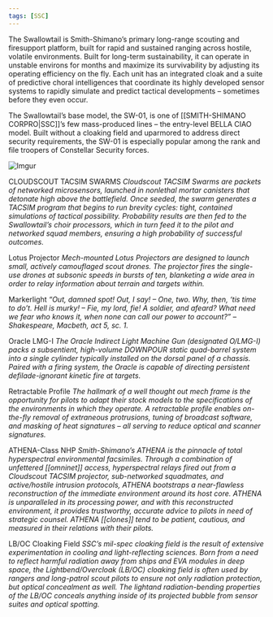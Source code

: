 ```yaml
---
tags: [SSC]
---
```


The Swallowtail is Smith-Shimano’s primary long-range scouting and firesupport platform, built for rapid and sustained ranging across hostile, volatile environments. Built for long-term sustainability, it can operate in unstable environs for months and maximize its survivability by adjusting its operating efficiency on the fly. Each unit has an integrated cloak and a suite of predictive choral intelligences that coordinate its highly developed sensor systems to rapidly simulate and predict tactical developments – sometimes before they even occur.

The Swallowtail’s base model, the SW-01, is one of [[SMITH-SHIMANO CORPRO|SSC]]’s few mass-produced lines – the entry-level BELLA CIAO model. Built without a cloaking field and uparmored to address direct security requirements, the SW-01 is especially popular among the rank and file troopers of Constellar Security forces.

![Imgur](https://i.imgur.com/W4aFN86.png)

CLOUDSCOUT TACSIM SWARMS
	*Cloudscout TACSIM Swarms are packets of networked microsensors, launched in nonlethal mortar canisters that detonate high above the battlefield. Once seeded, the swarm generates a TACSIM program that begins to run brevity cycles: tight, contained simulations of tactical possibility. Probability results are then fed to the Swallowtail’s choir processors, which in turn feed it to the pilot and networked squad members, ensuring a high probability of successful outcomes.*

Lotus Projector
	*Mech-mounted Lotus Projectors are designed to launch small, actively camouflaged scout drones. The projector fires the single-use drones at subsonic speeds in bursts of ten, blanketing a wide area in order to relay information about terrain and targets within.*

Markerlight
	*“Out, damned spot! Out, I say! – One, two. Why, then, ‘tis time to do’t. Hell is murky! – Fie, my lord, fie! A soldier, and afeard? What need we fear who knows it, when none can call our power to account?”
	– Shakespeare, Macbeth, act 5, sc. 1.*

Oracle LMG-I
	*The Oracle Indirect Light Machine Gun (designated O/LMG-I) packs a subsentient, high-volume DOWNPOUR static quad-barrel system into a single cylinder typically installed on the dorsal panel of a chassis. Paired with a firing system, the Oracle is capable of directing persistent defilade-ignorant kinetic fire at targets.*

Retractable Profile
	*The hallmark of a well thought out mech frame is the opportunity for pilots to adapt their stock models to the specifications of the environments in which they operate. A retractable profile enables on-the-fly removal of extraneous protrusions, tuning of broadcast software, and masking of heat signatures – all serving to reduce optical and scanner signatures.*


ATHENA-Class NHP
	*Smith-Shimano’s ATHENA is the pinnacle of total hyperspectral environmental facsimiles. Through a combination of unfettered [[omninet]] access, hyperspectral relays fired out from a Cloudscout TACSIM projector, sub-networked squadmates, and active/hostile intrusion protocols, ATHENA bootstraps a near-flawless reconstruction of the immediate environment around its host core. ATHENA is unparalleled in its processing power, and with this reconstructed environment, it provides trustworthy, accurate advice to pilots in need of strategic counsel.*
	*ATHENA [[clones]] tend to be patient, cautious, and measured in their relations with their pilots.*

LB/OC Cloaking Field
	*SSC’s mil-spec cloaking field is the result of extensive experimentation in cooling and light-reflecting sciences. Born from a need to reflect harmful radiation away from ships and EVA modules in deep space, the Lightbend/Overcloak (LB/OC) cloaking field is often used by rangers and long-patrol scout pilots to ensure not only radiation protection, but optical concealment as well. The lightand radiation-bending properties of the LB/OC conceals anything inside of its projected bubble from sensor suites and optical spotting.*
